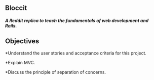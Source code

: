 ## Bloccit
##### A Reddit replica to teach the fundamentals of web development and Rails.

## Objectives

*Understand the user stories and acceptance criteria for this project.

*Explain MVC.

*Discuss the principle of separation of concerns.

